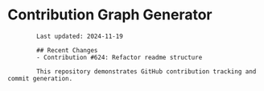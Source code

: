 # Contribution Graph Generator
            
            Last updated: 2024-11-19
            
            ## Recent Changes
            - Contribution #624: Refactor readme structure
            
            This repository demonstrates GitHub contribution tracking and commit generation.
        